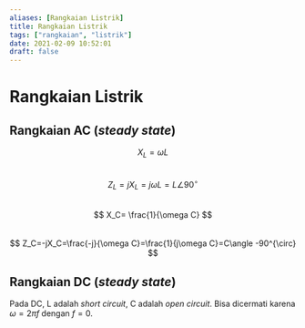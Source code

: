 ```yaml
---
aliases: [Rangkaian Listrik]
title: Rangkaian Listrik
tags: ["rangkaian", "listrik"]
date: 2021-02-09 10:52:01
draft: false
---
```


# Rangkaian Listrik

## Rangkaian AC (_steady state_)

$$ X_L=\omega L $$  
$$ Z_L=jX_L=j\omega L=L\angle 90^{\circ} $$  
$$ X_C= \frac{1}{\omega C} $$  
$$ Z_C=-jX_C=\frac{-j}{\omega C}=\frac{1}{j\omega C}=C\angle -90^{\circ} $$  

## Rangkaian DC (_steady state_)

Pada DC, L adalah _short circuit_, C adalah _open circuit_. Bisa dicermati karena $\omega = 2 \pi f$ dengan $f=0$.
